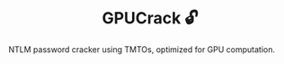 # <div align="center">GPUCrack 🔓</div>

NTLM password cracker using TMTOs, optimized for GPU computation.
